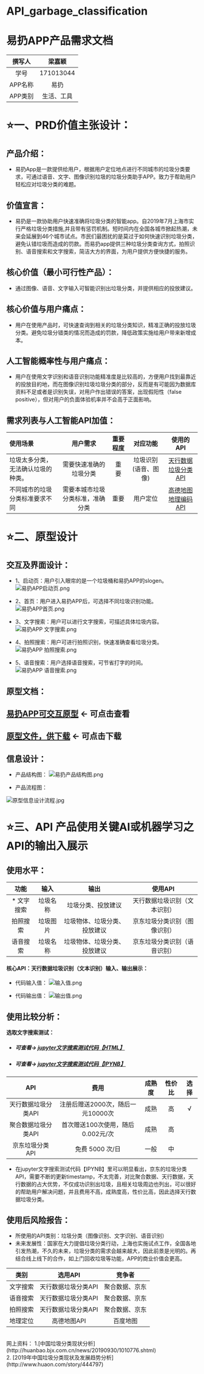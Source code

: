# API_garbage_classification
# 易扔APP产品需求文档
| 撰写人  | 梁嘉颖  | 
|:-:|:-:|
| 学号  | 171013044  |
| APP名称 | 易扔  |
| APP类别 | 生活、工具  |
# ⭐一、PRD价值主张设计：
## 产品介绍：
- 易扔App是一款提供给用户，根据用户定位地点进行不同城市的垃圾分类要求，可通过语音、文字、图像识别垃圾的垃圾分类助手APP。致力于帮助用户轻松应对垃圾分类的难题。
## 价值宣言：
- 易扔是一款协助用户快速准确将垃圾分类的智能app。自2019年7月上海市实行严格垃圾分类措施,并且带有惩罚机制。短时间内在全国各城市掀起热潮，未来会延展到46个城市试点。市民们最困扰的是莫过于如何快速识别垃圾分类，避免认错垃圾而造成的罚款。而易扔app提供三种垃圾分类查询方式，拍照识别、语音搜索和文字搜索，简洁大方的界面，为用户提供方便快捷的服务。
## 核心价值（最小可行性产品）：
- 通过图像、语音、文字输入可智能识别出垃圾分类，并提供相应的投放建议。
## 核心价值与用户痛点：
- 用户在使用产品时，可快速查询到相关的垃圾分类知识，精准正确的投放垃圾分类。避免垃圾分错类的情况而造成的罚款，降低政策实施给用户带来新增成本。
## 人工智能概率性与用户痛点：
- 用户在使用文字识别和语音识别功能精准度是比较高的，方便用户找到最靠近的投放目的地，而在图像识别垃圾垃圾分类的部分，反而是有可能因为数据库资料不足或者是识别失误，对用户作出错误的答案，出现假阳性（false positive），但对用户的负面体验机率并不会高于正面影响。
## 需求列表与人工智能API加值：
| 使用场景 | 用户需求  |重要程度 |对应功能  | 使用的API  | 
|:-|:-: | :-: |:-:|:-:|
|垃圾太多分类， 无法确认垃圾的种类。|需要快速准确的垃圾分类 | 重 要 |垃圾识别(语音、图像)|[天行数据垃圾分类API](https://www.tianapi.com/apiview/97)  | 
|不同城市的垃圾分类标准要求不同|需要本城市垃圾分类标准，准确分类|重要  |用户定位  |[高德地图地理编码API](https://lbs.amap.com/api/webservice/guide/api/georegeo) | 
# ⭐二、原型设计
## 交互及界面设计：
- 1、启动页：用户引入眼帘的是一个垃圾桶和易扔APP的slogen。<br>![易扔APP启动页.png](https://upload-images.jianshu.io/upload_images/9509773-93ea6a3427ddc255.png?imageMogr2/auto-orient/strip%7CimageView2/2/w/1240)


- 2、首页：用户进入易扔APP后，可选择不同垃圾识别功能。![易扔APP首页.png](https://upload-images.jianshu.io/upload_images/9509773-4e181359820072f4.png?imageMogr2/auto-orient/strip%7CimageView2/2/w/1240)
- 3、文字搜索：用户可以进行文字搜索，可描述具体垃圾内容。![易扔APP 文字搜索.png](https://upload-images.jianshu.io/upload_images/9509773-a2492aa984719123.png?imageMogr2/auto-orient/strip%7CimageView2/2/w/1240)
- 4、拍照搜索：用户可进行拍照识别，快速准确查看垃圾分类。![易扔APP 拍照搜索.png](https://upload-images.jianshu.io/upload_images/9509773-1d628d5bf048411f.png?imageMogr2/auto-orient/strip%7CimageView2/2/w/1240)
- 5、语音搜索：用户选择语音搜索，可节省打字的时间。![易扔APP 语音搜索.png](https://upload-images.jianshu.io/upload_images/9509773-afdac1f2a8eb5471.png?imageMogr2/auto-orient/strip%7CimageView2/2/w/1240)
## 原型文档：
## [易扔APP可交互原型](http://jiayingb.gitee.io/api_app_garbage_classification)  ← 可点击查看

## [原型文件，供下载](https://github.com/NFUNM044/prototype_download)  ← 可点击下载

## 信息设计：

- 产品结构图：
![易扔产品结构图.png](https://upload-images.jianshu.io/upload_images/9509773-e565f9598809cfd4.png?imageMogr2/auto-orient/strip%7CimageView2/2/w/1240)





- 产品流程图：

![原型信息设计流程.jpg](https://upload-images.jianshu.io/upload_images/9509773-b963169699a21fdc.jpg?imageMogr2/auto-orient/strip%7CimageView2/2/w/1240)

# ⭐三、API 产品使用关键AI或机器学习之API的输出入展示

## 使用水平：
|功能| 输入  | 输出|使用API|
|:-:|:-:|:-:|:-:|
| * 文字搜索 | 垃圾名称  |垃圾分类、投放建议|天行数据垃圾识别（文本识别）|
| 拍照搜索 | 垃圾图片  |垃圾物体、垃圾分类、投放建议 |京东垃圾分类识别（图像识别）|
| 语音搜索 | 垃圾名称  |垃圾物体、垃圾分类、投放建议|京东垃圾分类识别（语音识别）|

#### 核心API：天行数据垃圾识别（文本识别）输入、输出展示：
- 代码输入值：
![输入值.png](https://upload-images.jianshu.io/upload_images/9509773-dfd20c9a48b6a009.png?imageMogr2/auto-orient/strip%7CimageView2/2/w/1240)

- 代码输出值：
![输出值.png](https://upload-images.jianshu.io/upload_images/9509773-337614de046eae22.png?imageMogr2/auto-orient/strip%7CimageView2/2/w/1240)


## 使用比较分析：
**选取文字搜索测试：**

- ##### 可查看→ **[jupyter文字搜索测试代码【HTML】](https://github.com/NFUNM044/API_garbage_classification/blob/master/garbage_classification_compared.html)**
- ##### 可查看→ **[jupyter文字搜索测试代码【IPYNB】](https://github.com/NFUNM044/API_garbage_classification/blob/master/garbage_classification_compared.ipynb)**
|API| 费用  |成熟度|性价比|选择|
|:-:|:-:|:-:|:-:|:-:|
| 天行数据垃圾分类API | 注册后赠送2000次，随后一元10000次 |成熟|高|√|
| 聚合数据垃圾分类API |首次赠送100次使用，随后0.002元/次|成熟|高||
| 京东垃圾分类API |免费 5000 次/日  |一般|中||

- 在jupyter文字搜索测试代码【IPYNB】里可以明显看出，京东的垃圾分类API，需要不断的更新timestamp，不太完善，对比聚合数据、天行数据，天行数据的占大优势，不仅成功识别出垃圾，且相关垃圾周边也列出，可以很好的帮助用户解决问题，并且费用不高，成熟度高，性价比高，因此选择天行数据垃圾分类。

## 使用后风险报告：
- 所使用的API类别：垃圾分类（图像识别、文字识别、语音识别）
- 未来发展性：国家在大力提倡垃圾分类行动，上海也实施试点工作，全国各地引发热潮，不久的未来，垃圾分类的需求会越来越大，因此前景是光明的。再结合线上线下的合作，如上门回收垃圾等功能，APP的商业价值会更高。

|类别| 选用API |竞争者|
|:-:|:-:|:-:|
|文字搜索| 天行数据垃圾分类API  |聚合数据、京东|
|语音搜索|  天行数据垃圾分类API  |聚合数据、京东|
|拍照搜索|  天行数据垃圾分类API  |聚合数据、京东|
|地理定位|  高德地图API  |百度地图|


<br>
网上资料：
1.[中国垃圾分类现状分析](http://huanbao.bjx.com.cn/news/20190930/1010776.shtml) <br>
2.  [2019年中国垃圾分类现状及发展趋势分析](http://www.huaon.com/story/444797)
